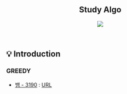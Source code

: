 <h2 align="middle">Study Algo</h2>
<p align="middle">
<p align="center">
  <img src="https://img.shields.io/badge/language-java-red.svg?style=flat-square"/>
</p>
<br>

## 💡 Introduction

### GREEDY

- [뱀 - 3190](baekjoon/greedy/q3190/Question3190_V3.java) : [URL](https://www.acmicpc.net/problem/3190)
